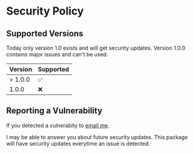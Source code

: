 # Security Policy

## Supported Versions

Today only version 1.0 exists and will get security updates.
Version 1.0.0 contains major issues and can't be used.

| Version | Supported          |
| ------- | ------------------ |
| > 1.0.0 | :white_check_mark: |
| 1.0.0   | :x:                |

## Reporting a Vulnerability

If you detected a vulnerabity to [email me](mailto:maxenceraballand00@gmail.com).

I may be able to answer you about future security updates.
This package will have security updates everytime an issue is detected.
